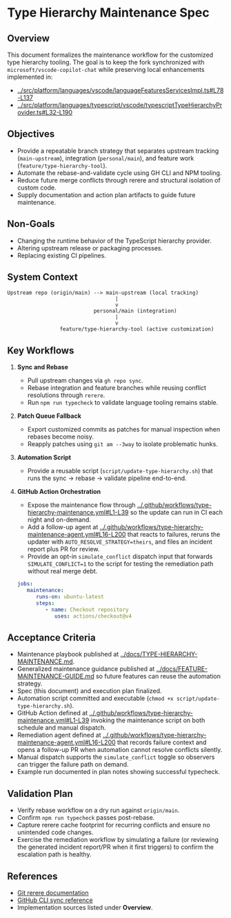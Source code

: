 # Type Hierarchy Maintenance Spec

## Overview
This document formalizes the maintenance workflow for the customized type hierarchy tooling. The goal is to keep the fork synchronized with `microsoft/vscode-copilot-chat` while preserving local enhancements implemented in:
- [../src/platform/languages/vscode/languageFeaturesServicesImpl.ts#L78-L137](../src/platform/languages/vscode/languageFeaturesServicesImpl.ts#L78-L137)
- [../src/platform/languages/typescript/vscode/typescriptTypeHierarchyProvider.ts#L32-L190](../src/platform/languages/typescript/vscode/typescriptTypeHierarchyProvider.ts#L32-L190)

## Objectives
- Provide a repeatable branch strategy that separates upstream tracking (`main-upstream`), integration (`personal/main`), and feature work (`feature/type-hierarchy-tool`).
- Automate the rebase-and-validate cycle using GH CLI and NPM tooling.
- Reduce future merge conflicts through rerere and structural isolation of custom code.
- Supply documentation and action plan artifacts to guide future maintenance.

## Non-Goals
- Changing the runtime behavior of the TypeScript hierarchy provider.
- Altering upstream release or packaging processes.
- Replacing existing CI pipelines.

## System Context
```
Upstream repo (origin/main) --> main-upstream (local tracking)
                                   |
                                   v
                            personal/main (integration)
                                   |
                                   v
                 feature/type-hierarchy-tool (active customization)
```

## Key Workflows
1. **Sync and Rebase**
   - Pull upstream changes via `gh repo sync`.
   - Rebase integration and feature branches while reusing conflict resolutions through `rerere`.
   - Run `npm run typecheck` to validate language tooling remains stable.

2. **Patch Queue Fallback**
   - Export customized commits as patches for manual inspection when rebases become noisy.
   - Reapply patches using `git am --3way` to isolate problematic hunks.

3. **Automation Script**
   - Provide a reusable script (`script/update-type-hierarchy.sh`) that runs the sync → rebase → validate pipeline end-to-end.
4. **GitHub Action Orchestration**
   - Expose the maintenance flow through [../.github/workflows/type-hierarchy-maintenance.yml#L1-L39](../.github/workflows/type-hierarchy-maintenance.yml#L1-L39) so the update can run in CI each night and on-demand.
   - Add a follow-up agent at [../.github/workflows/type-hierarchy-maintenance-agent.yml#L16-L200](../.github/workflows/type-hierarchy-maintenance-agent.yml#L16-L200) that reacts to failures, reruns the updater with `AUTO_RESOLVE_STRATEGY=theirs`, and files an incident report plus PR for review.
   - Provide an opt-in `simulate_conflict` dispatch input that forwards `SIMULATE_CONFLICT=1` to the script for testing the remediation path without real merge debt.
    ```yaml
    jobs:
       maintenance:
          runs-on: ubuntu-latest
          steps:
             - name: Checkout repository
                uses: actions/checkout@v4
    ```

## Acceptance Criteria
- Maintenance playbook published at [../docs/TYPE-HIERARCHY-MAINTENANCE.md](../docs/TYPE-HIERARCHY-MAINTENANCE.md).
- Generalized maintenance guidance published at [../docs/FEATURE-MAINTENANCE-GUIDE.md](../docs/FEATURE-MAINTENANCE-GUIDE.md) so future features can reuse the automation strategy.
- Spec (this document) and execution plan finalized.
- Automation script committed and executable (`chmod +x script/update-type-hierarchy.sh`).
- GitHub Action defined at [../.github/workflows/type-hierarchy-maintenance.yml#L1-L39](../.github/workflows/type-hierarchy-maintenance.yml#L1-L39) invoking the maintenance script on both schedule and manual dispatch.
- Remediation agent defined at [../.github/workflows/type-hierarchy-maintenance-agent.yml#L16-L200](../.github/workflows/type-hierarchy-maintenance-agent.yml#L16-L200) that records failure context and opens a follow-up PR when automation cannot resolve conflicts silently.
- Manual dispatch supports the `simulate_conflict` toggle so observers can trigger the failure path on demand.
- Example run documented in plan notes showing successful typecheck.

## Validation Plan
- Verify rebase workflow on a dry run against `origin/main`.
- Confirm `npm run typecheck` passes post-rebase.
- Capture rerere cache footprint for recurring conflicts and ensure no unintended code changes.
- Exercise the remediation workflow by simulating a failure (or reviewing the generated incident report/PR when it first triggers) to confirm the escalation path is healthy.

## References
- [Git rerere documentation](https://git-scm.com/docs/git-rerere)
- [GitHub CLI sync reference](https://cli.github.com/manual/gh_repo_sync)
- Implementation sources listed under **Overview**.

